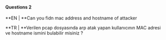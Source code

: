 #### Questions 2

**EN | **Can you fidn mac address and hostname of attacker


**TR | **Verilen pcap dosyasında arp atak yapan kullanıcının MAC adresi ve hostname ismini bulabilir misiniz ?
